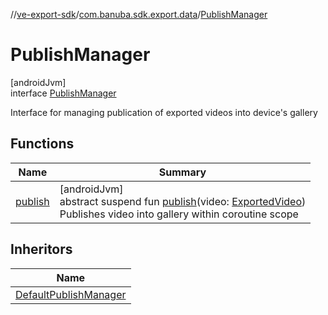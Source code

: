 //[ve-export-sdk](../../../index.md)/[com.banuba.sdk.export.data](../index.md)/[PublishManager](index.md)

# PublishManager

[androidJvm]\
interface [PublishManager](index.md)

Interface for managing publication of exported videos into device's gallery

## Functions

| Name | Summary |
|---|---|
| [publish](publish.md) | [androidJvm]<br>abstract suspend fun [publish](publish.md)(video: [ExportedVideo](../-exported-video/index.md))<br>Publishes video into gallery within coroutine scope |

## Inheritors

| Name |
|---|
| [DefaultPublishManager](../-default-publish-manager/index.md) |
